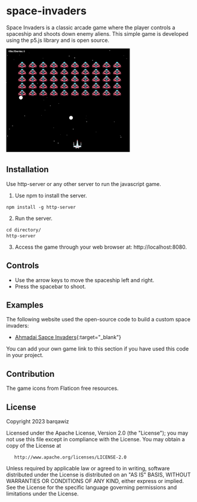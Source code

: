 # space-invaders
Space Invaders is a classic arcade game where the player controls a spaceship and shoots down enemy aliens. This simple game is developed using the p5.js library and is open source.

<img src="assets/screenshot.png" height="280px">

## Installation
Use http-server or any other server to run the javascript game.

1. Use npm to install the server.
```
npm install -g http-server
```
2. Run the server.
```
cd directory/
http-server
```
3. Access the game through your web browser at: http://localhost:8080.

## Controls
- Use the arrow keys to move the spaceship left and right.
- Press the spacebar to shoot.

## Examples
The following website used the open-source code to build a custom space invaders:

- [Ahmadai Sapce Invaders](https://ahmadai.com/space/){:target="_blank"}

You can add your own game link to this section if you have used this code in your project.

## Contribution
The game icons from Flaticon free resources.

## License

   Copyright 2023 barqawiz

   Licensed under the Apache License, Version 2.0 (the "License");
   you may not use this file except in compliance with the License.
   You may obtain a copy of the License at

       http://www.apache.org/licenses/LICENSE-2.0

   Unless required by applicable law or agreed to in writing, software
   distributed under the License is distributed on an "AS IS" BASIS,
   WITHOUT WARRANTIES OR CONDITIONS OF ANY KIND, either express or implied.
   See the License for the specific language governing permissions and
   limitations under the License.
